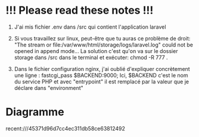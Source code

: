 # !!! Please read these notes !!! 
1. J'ai mis fichier .env dans /src qui contient l'application laravel

2. Si vous travaillez sur linux, peut-être que tu auras ce problème de droit: "The stream or file:/var/www/html/storage/logs/laravel.log" could not be opened in append mode...
La solution c'est qu'on va sur le dossier storage dans /src dans le terminal et exécuter: chmod -R 777 . 

3. Dans le fichier configuration nginx, j'ai oublié d'expliquer concrètement une ligne : 
       fastcgi_pass $BACKEND:9000;
   Ici, $BACKEND c'est le nom du service PHP et avec "entrypoint" il est remplacé par la valeur que je déclare dans "environment" 

# Diagramme 

recent:///45371d96d7cc4ec311db58ce63812492
